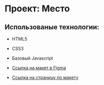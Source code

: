 # Проект: Место
## Использованые технологии:
* HTML5
* CSS3
* Базовый Javascript

* [Ссылка на макет в Figma](https://www.figma.com/file/2cn9N9jSkmxD84oJik7xL7/JavaScript.-Sprint-4?node-id=0%3A1)
* [Ссылка на страницу по макету](https://lodrignorkley.github.io/mesto/)
